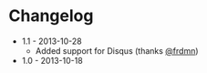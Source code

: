 # Changelog

* 1.1 - 2013-10-28
    * Added support for Disqus (thanks [@frdmn](https://github.com/frdmn))
* 1.0 - 2013-10-18
